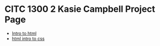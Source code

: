 # CITC 1300 2 Kasie Campbell Project Page

<ul>
    <li><a href="intro_to_html/index.html" target="_blank">Intro to html</a></li>
    <li><a href="HTML5_to_css/index.html" target="_blank"> html intro to css</a></li>
</ul>